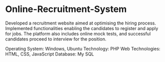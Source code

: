 # Online-Recruitment-System

Developed a recruitment website aimed at optimising the hiring process. 
Implemented functionalities enabling the candidates to register and apply for jobs. The platform also includes online mock tests, and successful candidates proceed to interview for the position.

Operating System: Windows, Ubuntu
Technology: PHP
Web Technologies: HTML, CSS, JavaScript 
Database: My SQL
